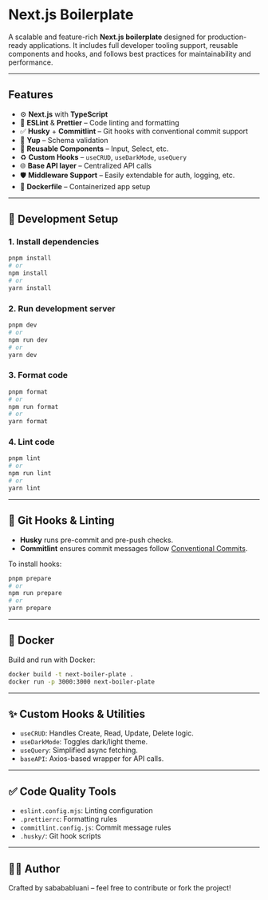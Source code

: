 # Next.js Boilerplate

A scalable and feature-rich **Next.js boilerplate** designed for production-ready applications. It includes full developer tooling support, reusable components and hooks, and follows best practices for maintainability and performance.

---

## Features

- ⚙️ **Next.js** with **TypeScript**
- 🧼 **ESLint** & **Prettier** – Code linting and formatting
- ✅ **Husky** + **Commitlint** – Git hooks with conventional commit support
- 🧪 **Yup** – Schema validation
- 🧱 **Reusable Components** – Input, Select, etc.
- ♻️ **Custom Hooks** – `useCRUD`, `useDarkMode`, `useQuery`
- 🌐 **Base API layer** – Centralized API calls
- 🛡️ **Middleware Support** – Easily extendable for auth, logging, etc.
- 🐳 **Dockerfile** – Containerized app setup

---

## 🔧 Development Setup

### 1. Install dependencies

```bash
pnpm install
# or
npm install
# or
yarn install
```

### 2. Run development server

```bash
pnpm dev
# or
npm run dev
# or
yarn dev
```

### 3. Format code

```bash
pnpm format
# or
npm run format
# or
yarn format
```

### 4. Lint code

```bash
pnpm lint
# or
npm run lint
# or
yarn lint
```

---

## 🧪 Git Hooks & Linting

- **Husky** runs pre-commit and pre-push checks.
- **Commitlint** ensures commit messages follow [Conventional Commits](https://www.conventionalcommits.org/).

To install hooks:

```bash
pnpm prepare
# or
npm run prepare
# or
yarn prepare
```

---

## 🐳 Docker

Build and run with Docker:

```bash
docker build -t next-boiler-plate .
docker run -p 3000:3000 next-boiler-plate
```

---

## ✨ Custom Hooks & Utilities

- `useCRUD`: Handles Create, Read, Update, Delete logic.
- `useDarkMode`: Toggles dark/light theme.
- `useQuery`: Simplified async fetching.
- `baseAPI`: Axios-based wrapper for API calls.

---

## ✅ Code Quality Tools

- `eslint.config.mjs`: Linting configuration
- `.prettierrc`: Formatting rules
- `commitlint.config.js`: Commit message rules
- `.husky/`: Git hook scripts

---

## 👨‍💻 Author

Crafted by sabababluani – feel free to contribute or fork the project!
